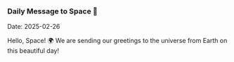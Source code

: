 ### Daily Message to Space 🌌
Date: 2025-02-26

Hello, Space! 🌍 We are sending our greetings to the universe from Earth on this beautiful day!
